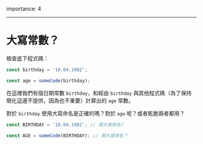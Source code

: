 importance: 4

---

# 大寫常數？

檢查底下程式碼：

```js
const birthday = '18.04.1982';

const age = someCode(birthday);
```

在這裡我們有個日期常數 `birthday`，和經由 `birthday` 與其他程式碼（為了保持簡化這邊不提供，因為也不重要）計算出的 `age` 常數。

對於 `birthday` 使用大寫命名是正確的嗎？對於 `age` 呢？或者乾脆兩者都用？

```js
const BIRTHDAY = '18.04.1982'; // 用大寫命名?

const AGE = someCode(BIRTHDAY); // 用大寫命名？
```

